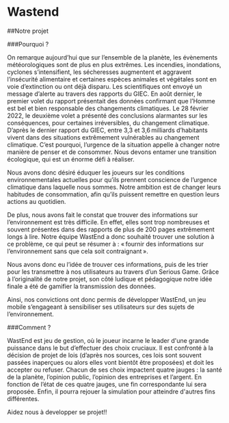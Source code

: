 # Wastend

##Notre projet

###Pourquoi ?

On remarque aujourd’hui que sur l’ensemble de la planète, les évènements météorologiques sont de plus en plus extrêmes. Les incendies, inondations, cyclones s’intensifient, les sécheresses augmentent et aggravent l’insécurité alimentaire et certaines espèces animales et végétales sont en voie d’extinction ou ont déjà disparu. Les scientifiques ont envoyé un message d’alerte au travers des rapports du GIEC. En août dernier, le premier volet du rapport présentait des données confirmant que l’Homme est bel et bien responsable des changements climatiques. Le 28 février 2022, le deuxième volet a présenté des conclusions alarmantes sur les conséquences, pour certaines irréversibles, du changement climatique. D’après le dernier rapport du GIEC, entre 3,3 et 3,6 milliards d’habitants vivent dans des situations extrêmement vulnérables au changement climatique. C’est pourquoi, l’urgence de la situation appelle à changer notre manière de penser et de consommer. Nous devons entamer une transition écologique, qui est un énorme défi à réaliser.  

Nous avons donc désiré éduquer les joueurs sur les conditions environnementales actuelles pour qu’ils prennent conscience de l’urgence climatique dans laquelle nous sommes. Notre ambition est de changer leurs habitudes de consommation, afin qu’ils puissent remettre en question leurs actions au quotidien.   

De plus, nous avons fait le constat que trouver des informations sur l’environnement est très difficile. En effet, elles sont trop nombreuses et souvent présentes dans des rapports de plus de 200 pages extrêmement longs à lire. Notre équipe WastEnd a donc souhaité trouver une solution à ce problème, ce qui peut se résumer à : « fournir des informations sur l’environnement sans que cela soit contraignant ».   

Nous avons donc eu l’idée de trouver ces informations, puis de les trier pour les transmettre à nos utilisateurs au travers d’un Serious Game. Grâce à l’originalité de notre projet, son côté ludique et pédagogique notre idée finale a été de gamifier la transmission des données.   

Ainsi, nos convictions ont donc permis de développer WastEnd, un jeu mobile s’engageant à sensibiliser ses utilisateurs sur des sujets de l’environnement.   

###Comment ?

WastEnd est jeu de gestion, où le joueur incarne le leader d'une grande puissance dans le but d’effectuer des choix cruciaux. Il est confronté à la décision de projet de lois (d’après nos sources, ces lois sont souvent passées inaperçues ou alors elles vont bientôt être proposées) et doit les accepter ou refuser. Chacun de ses choix impactent quatre jauges : la santé de la planète, l’opinion public, l’opinion des entreprises et l’argent. En fonction de l’état de ces quatre jauges, une fin correspondante lui sera proposée. Enfin, il pourra rejouer la simulation pour atteindre d'autres fins différentes.   

Aidez nous à developper se projet!!
